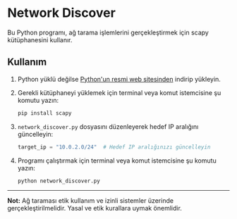 # Network Discover

Bu Python programı, ağ tarama işlemlerini gerçekleştirmek için scapy kütüphanesini kullanır.

## Kullanım

1. Python yüklü değilse [Python'un resmi web sitesinden](https://www.python.org/downloads/) indirip yükleyin.
2. Gerekli kütüphaneyi yüklemek için terminal veya komut istemcisine şu komutu yazın:

    ```bash
    pip install scapy
    ```

3. `network_discover.py` dosyasını düzenleyerek hedef IP aralığını güncelleyin:

    ```python
    target_ip = "10.0.2.0/24"  # Hedef IP aralığınızı güncelleyin
    ```

4. Programı çalıştırmak için terminal veya komut istemcisine şu komutu yazın:

    ```bash
    python network_discover.py
    ```

---

**Not:** Ağ taraması etik kullanım ve izinli sistemler üzerinde gerçekleştirilmelidir. Yasal ve etik kurallara uymak önemlidir.

